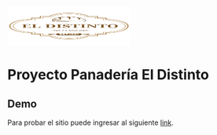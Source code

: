 <img src="images/logopng.png" width=250px height=80px>

# Proyecto Panadería El Distinto

## Demo

Para probar el sitio puede ingresar al siguiente [link](https://tomaslf.github.io/eldistinto/).
